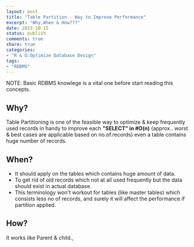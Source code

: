 ```yaml
---
layout: post
title: "Table Partition - Way to Improve Performance"
excerpt: "Why,When & How???"
date: 2015-10-15
status: publish
comments: true
share: true
categories:
- "R & D:Optimize Database Design"
tags:
- "RDBMS"
---
```


NOTE: Basic RDBMS knowlege is a vital one before start reading this concepts.

## Why?
Table Partitioning is one of the feasible way to optimize & keep frequently used records in handy to improve each **"SELECT" in #O(n)** (approx.. worst & best cases are applicable based on no.of.records) even a table contains huge number of records.

## When?
* It should apply on the tables which contains huge amount of data.
* To get rid of old records which not at all used frequently but the data should exist in actual database.
* This terminology won't workout for tables (like master tables) which consists less no of records, and surely it will affect the performance if partition applied.

## How?
It works like Parent & child., 







  

	

